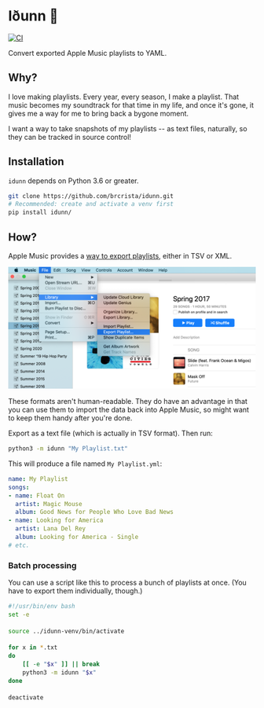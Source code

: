 # Iðunn 🍏

[![CI](https://github.com/brcrista/idunn/actions/workflows/ci.yml/badge.svg)](https://github.com/brcrista/idunn/actions/workflows/ci.yml)

Convert exported Apple Music playlists to YAML.

## Why?

I love making playlists. Every year, every season, I make a playlist. That music becomes my soundtrack for that time in my life, and once it's gone, it gives me a way for me to bring back a bygone moment.

I want a way to take snapshots of my playlists -- as text files, naturally, so they can be tracked in source control!

## Installation

`idunn` depends on Python 3.6 or greater.

```sh
git clone https://github.com/brcrista/idunn.git
# Recommended: create and activate a venv first
pip install idunn/
```

## How?

Apple Music provides a [way to export playlists](https://support.apple.com/guide/music/save-a-copy-of-your-playlists-mus27cd5060f/mac), either in TSV or XML.

![screenshot](docs/img/export-playlist.png)

These formats aren't human-readable. They do have an advantage in that you can use them to import the data back into Apple Music, so might want to keep them handy after you're done.

Export as a text file (which is actually in TSV format). Then run:


```sh
python3 -m idunn "My Playlist.txt"
```

This will produce a file named `My Playlist.yml`:

```yml
name: My Playlist
songs:
- name: Float On
  artist: Magic Mouse
  album: Good News for People Who Love Bad News
- name: Looking for America
  artist: Lana Del Rey
  album: Looking for America - Single
# etc.
```

### Batch processing

You can use a script like this to process a bunch of playlists at once. (You have to export them individually, though.)

```sh
#!/usr/bin/env bash
set -e

source ../idunn-venv/bin/activate

for x in *.txt
do
    [[ -e "$x" ]] || break
    python3 -m idunn "$x"
done

deactivate
```
